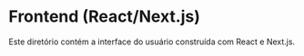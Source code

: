 # Frontend (React/Next.js)
Este diretório contém a interface do usuário construída com React e Next.js.
